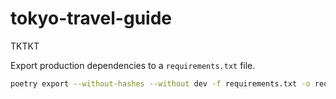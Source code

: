 # tokyo-travel-guide

TKTKT


Export production dependencies to a `requirements.txt` file.
```bash
poetry export --without-hashes --without dev -f requirements.txt -o requirements.txt
```